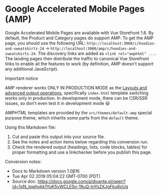 # **Google Accelerated Mobile Pages (AMP)**

Google Accelerated Mobile Pages are available with Vue Storefront 1.6. By default, the Product and Category pages do support AMP. To get the AMP page, you should use the following URL: `http://localhost:3000/c/hoodies-and-sweatshirts-24` -> `http://localhost:3000/amp/c/hoodies-and-sweatshirts-24`. The discovery links are added as `<link rel="amphtml" ...`. The landing pages then distribute the traffic to canonical Vue Storefront links to enable all the features to work (by definition, AMP doesn't support any additional JavaScript).

Important notice

AMP renderer works ONLY IN PRODUCTION MODE as the [Layouts and advanced output operations](https://docs.vuestorefront.io/guide/core-themes/layouts.html), specifically `index.html` template switching works only in production. In development mode, there can be CSR/SSR issues, so don't even test it in development mode 😃

AMPHTML templates are provided by the `src/themes/default-amp` special purpose theme, which inherits some parts from the `default` theme.


<!-- Docs to Markdown version 1.0β16 -->


Using this Markdown file:

1. Cut and paste this output into your source file.
2. See the notes and action items below regarding this conversion run.
3. Check the rendered output (headings, lists, code blocks, tables) for proper
   formatting and use a linkchecker before you publish this page.

Conversion notes:

* Docs to Markdown version 1.0β16
* Tue Apr 02 2019 05:04:22 GMT-0700 (PDT)
* Source doc: https://docs.google.com/a/divante.pl/open?id=1oN_ipwhykk1YoK5vWCLE0o-19uQ-tnYs2XJgFku6oUg

